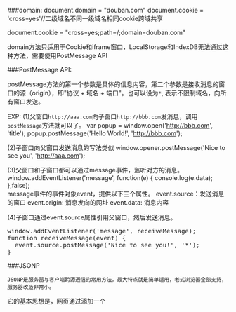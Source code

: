 ###domain:
document.domain = "douban.com"
document.cookie = 'cross=yes'//二级域名不同一级域名相同cookie跨域共享

document.cookie = "cross=yes;path=/;domain=douban.com"

domain方法只适用于Cookie和iframe窗口，LocalStorage和IndexDB无法通过这种方法，需要使用PostMessage API

###PostMessage API:

postMessage方法的第一个参数是具体的信息内容，第二个参数是接收消息的窗口的源（origin），即"协议 + 域名 + 端口"。也可以设为``*``,
表示不限制域名，向所有窗口发送。

EXP:
(1)父窗口``http://aaa.com``向子窗口``http://bbb.com``发消息，调用``postMessage``方法就可以了。
var popup = window.open('http://bbb.com', 'title');
popup.postMessage('Hello World!', 'http://bbb.com');

(2)子窗口向父窗口发送消息的写法类似
window.opener.postMessage('Nice to see you', 'http://aaa.com');

(3)父窗口和子窗口都可以通过message事件，监听对方的消息。
window.addEventListener('message', function(e) {
  console.log(e.data);
},false);			
message事件的事件对象event，提供以下三个属性。
event.source：发送消息的窗口
event.origin: 消息发向的网址
event.data: 消息内容

(4)子窗口通过event.source属性引用父窗口，然后发送消息。

<pre>window.addEventListener('message', receiveMessage);
function receiveMessage(event) {
  event.source.postMessage('Nice to see you!', '*');
} </pre>

###JSONP

	JSONP是服务器与客户端跨源通信的常用方法。最大特点就是简单适用，老式浏览器全部支持，服务器改造非常小。

它的基本思想是，网页通过添加一个<script>元素，向服务器请求JSON数据，这种做法不受同源政策限制；服务器收到请求后，将数据放在一个指定名字的回调函数里传回来。

首先，网页动态插入<script>元素，由它向跨源网址发出请求。

function addScriptTag(src) {
  var script = document.createElement('script');
  script.setAttribute("type","text/javascript");
  script.src = src;
  document.body.appendChild(script);
}

window.onload = function () {
  addScriptTag('http://example.com/ip?callback=foo');
}

function foo(data) {
  console.log('Your public IP address is: ' + data.ip);
};
上面代码通过动态添加<script>元素，向服务器example.com发出请求。注意，该请求的查询字符串有一个callback参数，用来指定回调函数的名字，这对于JSONP是必需的。

服务器收到这个请求以后，会将数据放在回调函数的参数位置返回。


foo({
  "ip": "8.8.8.8"
});
由于<script>元素请求的脚本，直接作为代码运行。这时，只要浏览器定义了foo函数，该函数就会立即调用。作为参数的JSON数据被视为JavaScript对象，而不是字符串，因此避免了使用JSON.parse的步骤。


###WebSocket




var xhr = new XMLHttpRequest();
xhr.withCredentials = true;//简单请求附带cookie
